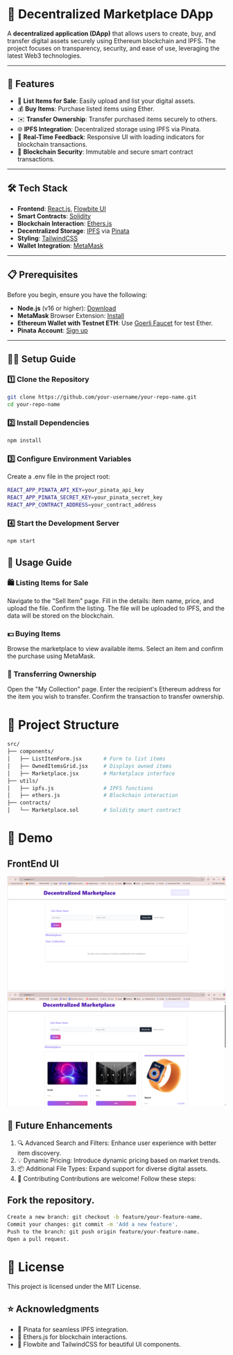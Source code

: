 # 🛒 Decentralized Marketplace DApp

A **decentralized application (DApp)** that allows users to create, buy, and transfer digital assets securely using Ethereum blockchain and IPFS. The project focuses on transparency, security, and ease of use, leveraging the latest Web3 technologies.

---

## 🚀 Features

- 🔗 **List Items for Sale**: Easily upload and list your digital assets.
- 💰 **Buy Items**: Purchase listed items using Ether.
- ✉️ **Transfer Ownership**: Transfer purchased items securely to others.
- 🌐 **IPFS Integration**: Decentralized storage using IPFS via Pinata.
- 🔄 **Real-Time Feedback**: Responsive UI with loading indicators for blockchain transactions.
- 🔐 **Blockchain Security**: Immutable and secure smart contract transactions.

---

## 🛠️ Tech Stack

- **Frontend**: [React.js](https://reactjs.org/), [Flowbite UI](https://flowbite.com/)
- **Smart Contracts**: [Solidity](https://soliditylang.org/)
- **Blockchain Interaction**: [Ethers.js](https://docs.ethers.io/)
- **Decentralized Storage**: [IPFS](https://ipfs.io/) via [Pinata](https://pinata.cloud/)
- **Styling**: [TailwindCSS](https://tailwindcss.com/)
- **Wallet Integration**: [MetaMask](https://metamask.io/)

---

## 📋 Prerequisites

Before you begin, ensure you have the following:

- **Node.js** (v16 or higher): [Download](https://nodejs.org/)
- **MetaMask** Browser Extension: [Install](https://metamask.io/)
- **Ethereum Wallet with Testnet ETH**: Use [Goerli Faucet](https://goerlifaucet.com/) for test Ether.
- **Pinata Account**: [Sign up](https://pinata.cloud/)

---

## 🧑‍💻 Setup Guide

### 1️⃣ Clone the Repository
```bash
git clone https://github.com/your-username/your-repo-name.git
cd your-repo-name
```
### 2️⃣ Install Dependencies
```bash
npm install
```
### 3️⃣ Configure Environment Variables
Create a .env file in the project root:
```bash
REACT_APP_PINATA_API_KEY=your_pinata_api_key
REACT_APP_PINATA_SECRET_KEY=your_pinata_secret_key
REACT_APP_CONTRACT_ADDRESS=your_contract_address
```
### 4️⃣ Start the Development Server
```bash
npm start
```

## 📜 Usage Guide
### 🛍️ Listing Items for Sale
Navigate to the "Sell Item" page.
Fill in the details: item name, price, and upload the file.
Confirm the listing. The file will be uploaded to IPFS, and the data will be stored on the blockchain.
###  💵 Buying Items
Browse the marketplace to view available items.
Select an item and confirm the purchase using MetaMask.
###  🔄 Transferring Ownership
Open the "My Collection" page.
Enter the recipient's Ethereum address for the item you wish to transfer.
Confirm the transaction to transfer ownership.


# 📂 Project Structure
```bash
src/
├── components/
│   ├── ListItemForm.jsx       # Form to list items
│   ├── OwnedItemsGrid.jsx     # Displays owned items
│   ├── Marketplace.jsx        # Marketplace interface
├── utils/
│   ├── ipfs.js                # IPFS functions
│   ├── ethers.js              # Blockchain interaction
├── contracts/
│   └── Marketplace.sol        # Solidity smart contract
```
# 🎥 Demo

## FrontEnd UI
![mainpage](./public/main2.png)
![mainpage](./public/main1.png)
<!-- ![mainpage](./public/main3.png) -->

## 🔮 Future Enhancements
1.  🔍 Advanced Search and Filters: Enhance user experience with better item discovery.
2. 💡 Dynamic Pricing: Introduce dynamic pricing based on market trends.
3. 📦 Additional File Types: Expand support for diverse digital assets.
4. 🤝 Contributing  Contributions are welcome! Follow these steps:

## Fork the repository.
```bash
Create a new branch: git checkout -b feature/your-feature-name.
Commit your changes: git commit -m 'Add a new feature'.
Push to the branch: git push origin feature/your-feature-name.
Open a pull request.
```

# 📜 License
 This project is licensed under the MIT License.


## ⭐ Acknowledgments
* 🌟 Pinata for seamless IPFS integration. 
* 🌟 Ethers.js for blockchain interactions.
* 🌟 Flowbite and TailwindCSS for beautiful UI components.

